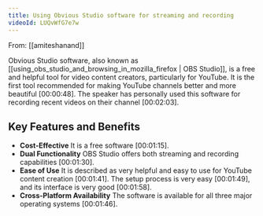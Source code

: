 ```yaml
---
title: Using Obvious Studio software for streaming and recording
videoId: LUQvWfG7e7w
---
```


From: [[amiteshanand]] <br/> 

Obvious Studio software, also known as [[using_obs_studio_and_browsing_in_mozilla_firefox | OBS Studio]], is a free and helpful tool for video content creators, particularly for YouTube. It is the first tool recommended for making YouTube channels better and more beautiful <a class="yt-timestamp" data-t="00:00:48">[00:00:48]</a>. The speaker has personally used this software for recording recent videos on their channel <a class="yt-timestamp" data-t="00:02:03">[00:02:03]</a>.

## Key Features and Benefits
*   **Cost-Effective** It is a free software <a class="yt-timestamp" data-t="00:01:15">[00:01:15]</a>.
*   **Dual Functionality** OBS Studio offers both streaming and recording capabilities <a class="yt-timestamp" data-t="00:01:30">[00:01:30]</a>.
*   **Ease of Use** It is described as very helpful and easy to use for YouTube content creation <a class="yt-timestamp" data-t="00:01:41">[00:01:41]</a>. The setup process is very easy <a class="yt-timestamp" data-t="00:01:49">[00:01:49]</a>, and its interface is very good <a class="yt-timestamp" data-t="00:01:58">[00:01:58]</a>.
*   **Cross-Platform Availability** The software is available for all three major operating systems <a class="yt-timestamp" data-t="00:01:46">[00:01:46]</a>.